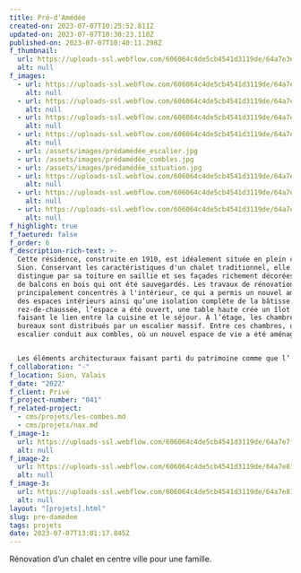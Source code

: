 ```yaml
---
title: Pré-d'Amédée
created-on: 2023-07-07T10:25:52.811Z
updated-on: 2023-07-07T10:30:23.110Z
published-on: 2023-07-07T10:40:11.298Z
f_thumbnail:
  url: https://uploads-ssl.webflow.com/606064c4de5cb4541d3119de/64a7e3e1500c505242de5991_preamede-thumbnail.jpg
  alt: null
f_images:
  - url: https://uploads-ssl.webflow.com/606064c4de5cb4541d3119de/64a7e6ac64c6b636727769d7_predamedee-01.jpg
    alt: null
  - url: https://uploads-ssl.webflow.com/606064c4de5cb4541d3119de/64a7e6abb6461b26dd650a24_predamedee-02.jpg
    alt: null
  - url: https://uploads-ssl.webflow.com/606064c4de5cb4541d3119de/64a7e6a8baee9d45458d59d5_predamedee-03.jpg
    alt: null
  - url: https://uploads-ssl.webflow.com/606064c4de5cb4541d3119de/64a7e6a811a3d501576fb17b_predamedee-04.jpg
    alt: null
  - url: /assets/images/prédamédée_escalier.jpg
  - url: /assets/images/prédamédée_combles.jpg
  - url: /assets/images/prédamédée_situation.jpg
  - url: https://uploads-ssl.webflow.com/606064c4de5cb4541d3119de/64a7e6abdb6f0b019a9d2f62_predamedee-06.jpg
    alt: null
  - url: https://uploads-ssl.webflow.com/606064c4de5cb4541d3119de/64a7e6a8b57a8f33bab7e38e_predamedee-07.jpg
    alt: null
  - url: https://uploads-ssl.webflow.com/606064c4de5cb4541d3119de/64a7e6ae3036f38e45a94854_predamedee-05.jpg
    alt: null
f_highlight: true
f_faetured: false
f_order: 6
f_description-rich-text: >-
  Cette résidence, construite en 1910, est idéalement située en plein cœur de
  Sion. Conservant les caractéristiques d'un chalet traditionnel, elle se
  distingue par sa toiture en saillie et ses façades richement décorées, ornées
  de balcons en bois qui ont été sauvegardés. Les travaux de rénovation se sont
  principalement concentrés à l'intérieur, ce qui a permis un nouvel aménagement
  des espaces intérieurs ainsi qu’une isolation complète de la bâtisse. Au
  rez-de-chaussée, l’espace a été ouvert, une table haute crée un îlot central
  faisant le lien entre la cuisine et le séjour. À l’étage, les chambres et
  bureaux sont distribués par un escalier massif. Entre ces chambres, un nouvel
  escalier conduit aux combles, où un nouvel espace de vie a été aménagé.


  Les éléments architecturaux faisant parti du patrimoine comme que l’ escaliers en bois massif et les parquets ont été conservé. Le carrelage, la tapisserie à motifs ainsi que les parois peintes en blanc offrent quant à elles une touche de fraîcheur et modernité aux espaces et confèrent un cadre de vie générale agréable.
f_collaboration: "-"
f_location: Sion, Valais
f_date: "2022"
f_client: Privé
f_project-number: "041"
f_related-project:
  - cms/projets/les-combes.md
  - cms/projets/nax.md
f_image-1:
  url: https://uploads-ssl.webflow.com/606064c4de5cb4541d3119de/64a7e7fd7c7fc8bae46ec968_predamedee-highlight-01.jpg
  alt: null
f_image-2:
  url: https://uploads-ssl.webflow.com/606064c4de5cb4541d3119de/64a7e811696fdd543ee54de2_predamedee-highlight-02.jpg
  alt: null
f_image-3:
  url: https://uploads-ssl.webflow.com/606064c4de5cb4541d3119de/64a7e8187a826a25da076c19_predamedee-highlight-03.jpg
  alt: null
layout: "[projets].html"
slug: pre-damedee
tags: projets
date: 2023-07-07T13:01:17.845Z
---
```


Rénovation d’un chalet en centre ville pour une famille.

‍
